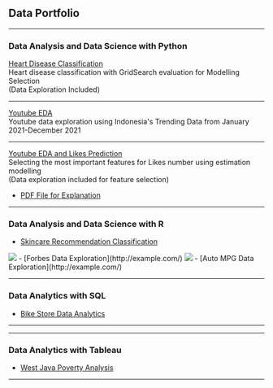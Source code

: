 ## Data Portfolio

---

### Data Analysis and Data Science with Python

[Heart Disease Classification](/sample_page)
<br>Heart disease classification with GridSearch evaluation for Modelling Selection <br>
(Data Exploration Included)<br>

---
[Youtube EDA](/pdf/sample_presentation.pdf)
<br>Youtube data exploration using Indonesia's Trending Data from January 2021-December 2021<br>

---
[Youtube EDA and Likes Prediction](https://github.com/divawanisa/divawanisa.github.io/blob/master/LikesPrediciton/Likes%20Prediction%20-%20Indonesia%20Youtube%20Trending%20Data.ipynb)
<br> Selecting the most important features for Likes number using estimation modelling <br>
(Data exploration included for feature selection)
- [PDF File for Explanation](/LikesPrediction/Likes_Prediction.pdf)

---

### Data Analysis and Data Science with R

- [Skincare Recommendation Classification](http://example.com/)
<img src="images/dummy_thumbnail.jpg?raw=true"/>
- [Forbes Data Exploration](http://example.com/)
<img src="images/dummy_thumbnail.jpg?raw=true"/>
- [Auto MPG Data Exploration](http://example.com/)

---

### Data Analytics with SQL
- [Bike Store Data Analytics](http://example.com/)

---

---

### Data Analytics with Tableau
- [West Java Poverty Analysis](http://example.com/)

---
